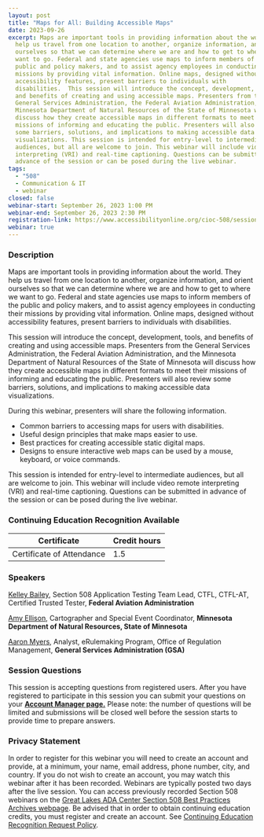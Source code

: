 ```yaml
---
layout: post
title: "Maps for All: Building Accessible Maps"
date: 2023-09-26
excerpt: Maps are important tools in providing information about the world. They
  help us travel from one location to another, organize information, and orient
  ourselves so that we can determine where we are and how to get to where we
  want to go. Federal and state agencies use maps to inform members of the
  public and policy makers, and to assist agency employees in conducting their
  missions by providing vital information. Online maps, designed without
  accessibility features, present barriers to individuals with
  disabilities.  This session will introduce the concept, development, tools,
  and benefits of creating and using accessible maps. Presenters from the
  General Services Administration, the Federal Aviation Administration, and the
  Minnesota Department of Natural Resources of the State of Minnesota will
  discuss how they create accessible maps in different formats to meet their
  missions of informing and educating the public. Presenters will also review
  some barriers, solutions, and implications to making accessible data
  visualizations. This session is intended for entry-level to intermediate
  audiences, but all are welcome to join. This webinar will include video remote
  interpreting (VRI) and real-time captioning. Questions can be submitted in
  advance of the session or can be posed during the live webinar.
tags:
  - "508"
  - Communication & IT
  - webinar
closed: false
webinar-start: September 26, 2023 1:00 PM
webinar-end: September 26, 2023 2:30 PM
registration-link: https://www.accessibilityonline.org/cioc-508/session/?id=111071
webinar: true
---
```

### Description

Maps are important tools in providing information about the world. They help us travel from one location to another, organize information, and orient ourselves so that we can determine where we are and how to get to where we want to go. Federal and state agencies use maps to inform members of the public and policy makers, and to assist agency employees in conducting their missions by providing vital information. Online maps, designed without accessibility features, present barriers to individuals with disabilities.

This session will introduce the concept, development, tools, and benefits of creating and using accessible maps. Presenters from the General Services Administration, the Federal Aviation Administration, and the Minnesota Department of Natural Resources of the State of Minnesota will discuss how they create accessible maps in different formats to meet their missions of informing and educating the public. Presenters will also review some barriers, solutions, and implications to making accessible data visualizations.

During this webinar, presenters will share the following information.

* Common barriers to accessing maps for users with disabilities.
* Useful design principles that make maps easier to use.
* Best practices for creating accessible static digital maps.
* Designs to ensure interactive web maps can be used by a mouse, keyboard, or voice commands.

This session is intended for entry-level to intermediate audiences, but all are welcome to join. This webinar will include video remote interpreting (VRI) and real-time captioning. Questions can be submitted in advance of the session or can be posed during the live webinar.

### Continuing Education Recognition Available

| **Certificate**           | **Credit hours** |
| ------------------------- | ---------------- |
| Certificate of Attendance | 1.5              |

### Speakers

[Kelley Bailey](https://www.accessibilityonline.org/speakers/speaker.aspx?id=11017&ret=Maps%20for%20All%20%E2%80%93%20Building%20Accessible%20Maps), Section 508 Application Testing Team Lead, CTFL, CTFL-AT, Certified Trusted Tester, **Federal Aviation Administration**

[Amy Ellison](https://www.accessibilityonline.org/speakers/speaker.aspx?id=11018&ret=Maps%20for%20All%20%E2%80%93%20Building%20Accessible%20Maps), Cartographer and Special Event Coordinator, **Minnesota Department of Natural Resources, State of Minnesota**

[Aaron Myers](https://www.accessibilityonline.org/speakers/speaker.aspx?id=11016&ret=Maps%20for%20All%20%E2%80%93%20Building%20Accessible%20Maps), Analyst, eRulemaking Program, Office of Regulation Management, **General Services Administration (GSA)**

### Session Questions

This session is accepting questions from registered users. After you have registered to participate in this session you can submit your questions on your **[Account Manager page.](https://www.accessibilityonline.org/cioc-508/accountManager/18899/session/110879#questions)** Please note: the number of questions will be limited and submissions will be closed well before the session starts to provide time to prepare answers.

### Privacy Statement

In order to register for this webinar you will need to create an account and provide, at a minimum, your name, email address, phone number, city, and country. If you do not wish to create an account, you may watch this webinar after it has been recorded. Webinars are typically posted two days after the live session. You can access previously recorded Section 508 webinars on the [Great Lakes ADA Center Section 508 Best Practices Archives webpage](https://www.accessibilityonline.org/cioc-508/archives/). Be advised that in order to obtain continuing education credits, you must register and create an account. See [Continuing Education Recognition Request Policy](https://www.accessibilityonline.org/continuing-education/CEUDetails.aspx).